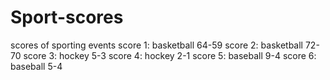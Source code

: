 # Sport-scores
scores of sporting events
score 1: basketball 64-59
score 2: basketball 72-70
score 3: hockey 5-3
score 4: hockey 2-1
score 5: baseball 9-4
score 6: baseball 5-4
